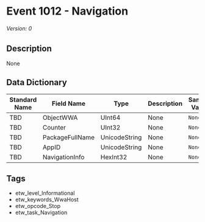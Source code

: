 # Event 1012 - Navigation
###### Version: 0

## Description
None

## Data Dictionary
|Standard Name|Field Name|Type|Description|Sample Value|
|---|---|---|---|---|
|TBD|ObjectWWA|UInt64|None|`None`|
|TBD|Counter|UInt32|None|`None`|
|TBD|PackageFullName|UnicodeString|None|`None`|
|TBD|AppID|UnicodeString|None|`None`|
|TBD|NavigationInfo|HexInt32|None|`None`|

## Tags
* etw_level_Informational
* etw_keywords_WwaHost
* etw_opcode_Stop
* etw_task_Navigation